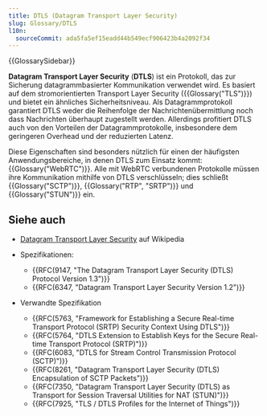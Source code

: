 ```yaml
---
title: DTLS (Datagram Transport Layer Security)
slug: Glossary/DTLS
l10n:
  sourceCommit: ada5fa5ef15eadd44b549ecf906423b4a2092f34
---
```


{{GlossarySidebar}}

**Datagram Transport Layer Security** (**DTLS**) ist ein Protokoll, das zur Sicherung datagrammbasierter Kommunikation verwendet wird. Es basiert auf dem stromorientierten Transport Layer Security ({{Glossary("TLS")}}) und bietet ein ähnliches Sicherheitsniveau. Als Datagrammprotokoll garantiert DTLS weder die Reihenfolge der Nachrichtenübermittlung noch dass Nachrichten überhaupt zugestellt werden. Allerdings profitiert DTLS auch von den Vorteilen der Datagrammprotokolle, insbesondere dem geringeren Overhead und der reduzierten Latenz.

Diese Eigenschaften sind besonders nützlich für einen der häufigsten Anwendungsbereiche, in denen DTLS zum Einsatz kommt: {{Glossary("WebRTC")}}. Alle mit WebRTC verbundenen Protokolle müssen ihre Kommunikation mithilfe von DTLS verschlüsseln; dies schließt {{Glossary("SCTP")}}, {{Glossary("RTP", "SRTP")}} und {{Glossary("STUN")}} ein.

## Siehe auch

- [Datagram Transport Layer Security](https://en.wikipedia.org/wiki/Datagram_Transport_Layer_Security) auf Wikipedia
- Spezifikationen:

  - {{RFC(9147, "The Datagram Transport Layer Security (DTLS) Protocol Version 1.3")}}
  - {{RFC(6347, "Datagram Transport Layer Security Version 1.2")}}

- Verwandte Spezifikation

  - {{RFC(5763, "Framework for Establishing a Secure Real-time Transport Protocol (SRTP) Security Context Using DTLS")}}
  - {{RFC(5764, "DTLS Extension to Establish Keys for the Secure Real-time Transport Protocol (SRTP)")}}
  - {{RFC(6083, "DTLS for Stream Control Transmission Protocol (SCTP)")}}
  - {{RFC(8261, "Datagram Transport Layer Security (DTLS) Encapsulation of SCTP Packets")}}
  - {{RFC(7350, "Datagram Transport Layer Security (DTLS) as Transport for Session Traversal Utilities for NAT (STUN)")}}
  - {{RFC(7925, "TLS / DTLS Profiles for the Internet of Things")}}
